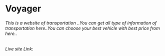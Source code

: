 # Voyager

###### This is a website of transportation ..You can get all type of information of transportation here..You can choose your best vehicle with best price from here..

###### Live site Link: 